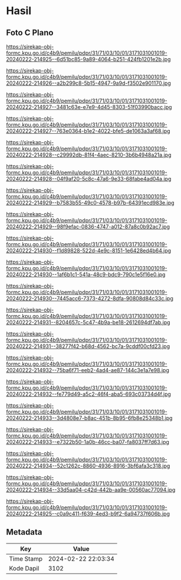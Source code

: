 # Hasil

## Foto C Plano

https://sirekap-obj-formc.kpu.go.id/c4b9/pemilu/pdpr/31/71/03/10/01/3171031001019-20240222-214925--6d51bc85-9a89-4064-b251-424fb1201e2b.jpg

https://sirekap-obj-formc.kpu.go.id/c4b9/pemilu/pdpr/31/71/03/10/01/3171031001019-20240222-214926--a2b299c8-5b15-4947-9a9d-f3502e901170.jpg

https://sirekap-obj-formc.kpu.go.id/c4b9/pemilu/pdpr/31/71/03/10/01/3171031001019-20240222-214927--3481c63e-e7e9-4d45-8303-51f03990bacc.jpg

https://sirekap-obj-formc.kpu.go.id/c4b9/pemilu/pdpr/31/71/03/10/01/3171031001019-20240222-214927--763e0364-b1e2-4022-bfe5-de1063a3af68.jpg

https://sirekap-obj-formc.kpu.go.id/c4b9/pemilu/pdpr/31/71/03/10/01/3171031001019-20240222-214928--c29992db-81f4-4aec-8210-3b6b4948a21a.jpg

https://sirekap-obj-formc.kpu.go.id/c4b9/pemilu/pdpr/31/71/03/10/01/3171031001019-20240222-214928--04f9af20-5c8c-47a6-9e33-68fabe4ad04a.jpg

https://sirekap-obj-formc.kpu.go.id/c4b9/pemilu/pdpr/31/71/03/10/01/3171031001019-20240222-214929--b7583b55-49c0-4578-b97b-64391ecd983e.jpg

https://sirekap-obj-formc.kpu.go.id/c4b9/pemilu/pdpr/31/71/03/10/01/3171031001019-20240222-214929--98f9efac-0836-4747-a012-87a8c0b92ac7.jpg

https://sirekap-obj-formc.kpu.go.id/c4b9/pemilu/pdpr/31/71/03/10/01/3171031001019-20240222-214930--f1d89828-522d-4e9c-8151-1e6428ed4b64.jpg

https://sirekap-obj-formc.kpu.go.id/c4b9/pemilu/pdpr/31/71/03/10/01/3171031001019-20240222-214930--1af6b1c1-541a-48c9-bdc9-790c1e5f16e0.jpg

https://sirekap-obj-formc.kpu.go.id/c4b9/pemilu/pdpr/31/71/03/10/01/3171031001019-20240222-214930--7445acc6-7373-4272-8dfa-90808d84c33c.jpg

https://sirekap-obj-formc.kpu.go.id/c4b9/pemilu/pdpr/31/71/03/10/01/3171031001019-20240222-214931--8204657c-5c47-4b9a-be18-2612694df7ab.jpg

https://sirekap-obj-formc.kpu.go.id/c4b9/pemilu/pdpr/31/71/03/10/01/3171031001019-20240222-214931--38277f42-b68d-4562-bc7a-9cddf00cfd23.jpg

https://sirekap-obj-formc.kpu.go.id/c4b9/pemilu/pdpr/31/71/03/10/01/3171031001019-20240222-214932--75ba6f71-eeb2-4ad4-ae87-144c3e1a7e98.jpg

https://sirekap-obj-formc.kpu.go.id/c4b9/pemilu/pdpr/31/71/03/10/01/3171031001019-20240222-214932--fe779d49-a5c2-46f4-aba5-693c03734d4f.jpg

https://sirekap-obj-formc.kpu.go.id/c4b9/pemilu/pdpr/31/71/03/10/01/3171031001019-20240222-214933--3d4808e7-b8ac-451b-8b95-6fb8e25348b1.jpg

https://sirekap-obj-formc.kpu.go.id/c4b9/pemilu/pdpr/31/71/03/10/01/3171031001019-20240222-214933--e7322b50-1a0b-46cc-ba07-fa8037ff7d63.jpg

https://sirekap-obj-formc.kpu.go.id/c4b9/pemilu/pdpr/31/71/03/10/01/3171031001019-20240222-214934--52c1262c-8860-4936-8916-3bf6afa3c318.jpg

https://sirekap-obj-formc.kpu.go.id/c4b9/pemilu/pdpr/31/71/03/10/01/3171031001019-20240222-214934--33d5aa04-c42d-442b-aa9e-00560ac77094.jpg

https://sirekap-obj-formc.kpu.go.id/c4b9/pemilu/pdpr/31/71/03/10/01/3171031001019-20240222-214925--c0a9c411-f639-4ed3-b9f2-6a94737f606b.jpg


## Metadata

| Key        | Value               |
| ---------- | ------------------- |
| Time Stamp | 2024-02-22 22:03:34 |
| Kode Dapil | 3102                |



